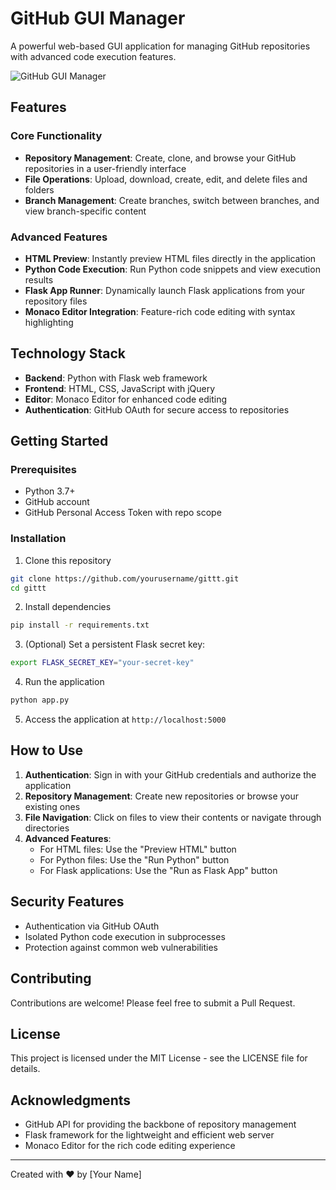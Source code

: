 # GitHub GUI Manager

A powerful web-based GUI application for managing GitHub repositories with advanced code execution features.

![GitHub GUI Manager](https://raw.githubusercontent.com/username/gittt/main/screenshots/app-preview.png)

## Features

### Core Functionality
- **Repository Management**: Create, clone, and browse your GitHub repositories in a user-friendly interface
- **File Operations**: Upload, download, create, edit, and delete files and folders
- **Branch Management**: Create branches, switch between branches, and view branch-specific content

### Advanced Features
- **HTML Preview**: Instantly preview HTML files directly in the application
- **Python Code Execution**: Run Python code snippets and view execution results
- **Flask App Runner**: Dynamically launch Flask applications from your repository files
- **Monaco Editor Integration**: Feature-rich code editing with syntax highlighting

## Technology Stack

- **Backend**: Python with Flask web framework
- **Frontend**: HTML, CSS, JavaScript with jQuery
- **Editor**: Monaco Editor for enhanced code editing
- **Authentication**: GitHub OAuth for secure access to repositories

## Getting Started

### Prerequisites
- Python 3.7+
- GitHub account
- GitHub Personal Access Token with repo scope

### Installation

1. Clone this repository
```bash
git clone https://github.com/yourusername/gittt.git
cd gittt
```

2. Install dependencies
```bash
pip install -r requirements.txt
```

3. (Optional) Set a persistent Flask secret key:
```bash
export FLASK_SECRET_KEY="your-secret-key"
```

4. Run the application
```bash
python app.py
```

5. Access the application at `http://localhost:5000`

## How to Use

1. **Authentication**: Sign in with your GitHub credentials and authorize the application
2. **Repository Management**: Create new repositories or browse your existing ones
3. **File Navigation**: Click on files to view their contents or navigate through directories
4. **Advanced Features**: 
   - For HTML files: Use the "Preview HTML" button
   - For Python files: Use the "Run Python" button
   - For Flask applications: Use the "Run as Flask App" button

## Security Features

- Authentication via GitHub OAuth
- Isolated Python code execution in subprocesses
- Protection against common web vulnerabilities

## Contributing

Contributions are welcome! Please feel free to submit a Pull Request.

## License

This project is licensed under the MIT License - see the LICENSE file for details.

## Acknowledgments

- GitHub API for providing the backbone of repository management
- Flask framework for the lightweight and efficient web server
- Monaco Editor for the rich code editing experience

---

Created with ❤️ by [Your Name]

